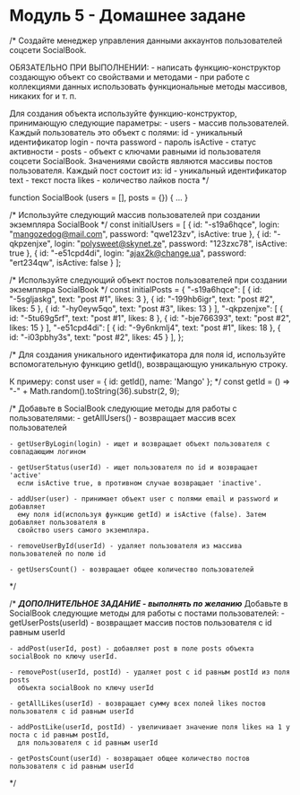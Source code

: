# Модуль 5 - Домашнее задане


/*
  Создайте менеджер управления данными аккаунтов пользователей соцсети SocialBook.
  
  ОБЯЗАТЕЛЬНО ПРИ ВЫПОЛНЕНИИ: 
    - написать функцию-конструктор создающую объект со свойствами и методами
    - при работе с коллекциями данных использовать функциональные методы массивов, никаких for и т. п.
  
  Для создания объекта используйте функцию-конструктор, принимающую следующие параметры:
    - users - массив пользователей. Каждый пользователь это объект с полями:
        id - уникальный идентификатор
        login - почта
        password - пароль
        isActive - статус активности
    - posts - объект с ключами равными id пользователя соцсети SocialBook. Значениями свойств 
      являются массивы постов пользователя. Каждый пост состоит из:
        id - уникальный идентификатор
        text - текст поста
        likes - количество лайков поста
*/

function SocialBook (users = [], posts = {}) { ... }

/*
  Используйте следующий массив пользователей при создании экземпляра SocialBook
*/
const initialUsers = [
  { id: "-s19a6hqce", login: "mangozedog@mail.com", password: "qwe123zv", isActive: true },
  { id: "-qkpzenjxe", login: "polysweet@skynet.ze", password: "123zxc78", isActive: true },
  { id: "-e51cpd4di", login: "ajax2k@change.ua", password: "ert234qw", isActive: false }
];

/*
  Используйте следующий объект постов пользователей при создании экземпляра SocialBook
*/
const initialPosts = {
  "-s19a6hqce": [
    { id: "-5sgljaskg", text: "post #1", likes: 3 },
    { id: "-199hb6igr", text: "post #2", likes: 5 },
    { id: "-hy0eyw5qo", text: "post #3", likes: 13 }
  ],
  "-qkpzenjxe": [
    { id: "-5tu69g5rf", text: "post #1", likes: 8 },
    { id: "-bje766393", text: "post #2", likes: 15 }
  ],
  "-e51cpd4di": [
    { id: "-9y6nkmlj4", text: "post #1", likes: 18 },
    { id: "-i03pbhy3s", text: "post #2", likes: 45 }
  ],
};

/*
  Для создания уникального идентификатора для поля id, используйте 
  вспомогательную функцию getId(), возвращающую уникальную строку.
  
  К примеру: const user = { id: getId(), name: 'Mango' };
*/
const getId = () => "-" + Math.random().toString(36).substr(2, 9);

/*
  Добавьте в SocialBook следующие методы для работы с пользователями:
    - getAllUsers() - возвращает массив всех пользователей
    
    - getUserByLogin(login) - ищет и возвращает объект пользователя с совпадающим логином
    
    - getUserStatus(userId) - ищет пользователя по id и возвращает 'active' 
      если isActive true, в противном случае возвращает 'inactive'.
      
    - addUser(user) - принимает объект user с полями email и password и добавляет 
      ему поля id(используя функцию getId) и isActive (false). Затем добавляет пользователя в 
      свойство users самого экземпляра.
          
    - removeUserById(userId) - удаляет пользователя из массива пользователей по полю id
    
    - getUsersCount() - возвращает общее количество пользователей
*/

/*
  ***ДОПОЛНИТЕЛЬНОЕ ЗАДАНИЕ - выполнять по желанию***
  Добавьте в SocialBook следующие методы для работы с постами пользователей:
    - getUserPosts(userId) - возвращает массив постов пользователя с id равным userId
    
    - addPost(userId, post) - добавляет post в поле posts объекта socialBook по ключу userId. 
    
    - removePost(userId, postId) - удаляет post с id равным postId из поля posts 
      объекта socialBook по ключу userId
      
    - getAllLikes(userId) - возвращает сумму всех полей likes постов пользователя с id равным userId
          
    - addPostLike(userId, postId) - увеличивает значение поля likes на 1 у поста с id равным postId, 
      для пользователя с id равным userId
    
    - getPostsCount(userId) - возвращает общее количество постов пользователя с id равным userId
*/